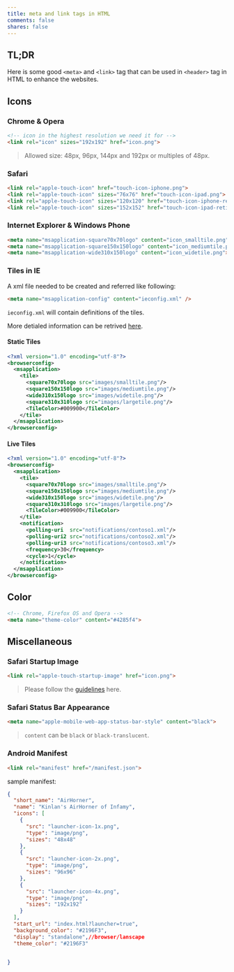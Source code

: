 ```yaml
---
title: meta and link tags in HTML
comments: false
shares: false
---
```

## TL;DR

Here is some good `<meta>` and `<link>` tag that can be used in `<header>` tag in HTML to enhance the websites.

## Icons

### Chrome & Opera

```html
<!-- icon in the highest resolution we need it for -->
<link rel="icon" sizes="192x192" href="icon.png">
```

> Allowed size: 48px, 96px, 144px and 192px or multiples of 48px.

### Safari

```html
<link rel="apple-touch-icon" href="touch-icon-iphone.png">
<link rel="apple-touch-icon" sizes="76x76" href="touch-icon-ipad.png">
<link rel="apple-touch-icon" sizes="120x120" href="touch-icon-iphone-retina.png">
<link rel="apple-touch-icon" sizes="152x152" href="touch-icon-ipad-retina.png">
```

### Internet Explorer & Windows Phone

```html
<meta name="msapplication-square70x70logo" content="icon_smalltile.png">
<meta name="msapplication-square150x150logo" content="icon_mediumtile.png">
<meta name="msapplication-wide310x150logo" content="icon_widetile.png">
```

### Tiles in IE
A xml file needed to be created and referred like following:

```html
<meta name="msapplication-config" content="ieconfig.xml" />
```

`ieconfig.xml` will contain definitions of the tiles.

More detialed information can be retrived [here][1].

#### Static Tiles

```xml
<?xml version="1.0" encoding="utf-8"?>
<browserconfig>
  <msapplication>
    <tile>
      <square70x70logo src="images/smalltile.png"/>
      <square150x150logo src="images/mediumtile.png"/>
      <wide310x150logo src="images/widetile.png"/>
      <square310x310logo src="images/largetile.png"/>
      <TileColor>#009900</TileColor>
    </tile>
  </msapplication>
</browserconfig>
```

#### Live Tiles

```xml
<?xml version="1.0" encoding="utf-8"?>
<browserconfig>
  <msapplication>
    <tile>
      <square70x70logo src="images/smalltile.png"/>
      <square150x150logo src="images/mediumtile.png"/>
      <wide310x150logo src="images/widetile.png"/>
      <square310x310logo src="images/largetile.png"/>
      <TileColor>#009900</TileColor>
    </tile>
    <notification>
      <polling-uri  src="notifications/contoso1.xml"/>
      <polling-uri2 src="notifications/contoso2.xml"/>
      <polling-uri3 src="notifications/contoso3.xml"/>
      <frequency>30</frequency>
      <cycle>1</cycle>
    </notification>
  </msapplication>
</browserconfig>
```

## Color

```html
<!-- Chrome, Firefox OS and Opera -->
<meta name="theme-color" content="#4285f4">
```

## Miscellaneous

### Safari Startup Image

```html
<link rel="apple-touch-startup-image" href="icon.png">
```

> Please follow the [guidelines](https://developer.apple.com/library/ios/documentation/AppleApplications/Reference/SafariWebContent/ConfiguringWebApplications/ConfiguringWebApplications.html) here.

### Safari Status Bar Appearance

```html
<meta name="apple-mobile-web-app-status-bar-style" content="black">
```

> `content` can be `black` or `black-translucent`.

### Android Manifest

```html
<link rel="manifest" href="/manifest.json">
```

sample manifest:
```json
{
  "short_name": "AirHorner",
  "name": "Kinlan's AirHorner of Infamy",
  "icons": [
    {
      "src": "launcher-icon-1x.png",
      "type": "image/png",
      "sizes": "48x48"
    },
    {
      "src": "launcher-icon-2x.png",
      "type": "image/png",
      "sizes": "96x96"
    },
    {
      "src": "launcher-icon-4x.png",
      "type": "image/png",
      "sizes": "192x192"
    }
  ],
  "start_url": "index.html?launcher=true",
  "background_color": "#2196F3",
  "display": "standalone",//browser/lanscape
  "theme_color": "#2196F3"


}

```

[1]: https://docs.microsoft.com/en-us/previous-versions/windows/internet-explorer/ie-developer/samples/dn455115(v=vs.85)